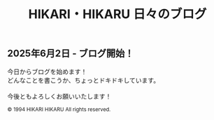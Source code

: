 <!DOCTYPE html>
<html lang="ja">
<head>
  <meta charset="UTF-8">
  <title>2025年6月2日 - ブログ開始！</title>
  <link rel="stylesheet" href="../style.css"> <!-- 共通CSSの読み込み -->
</head>
<body>
  <header>
    <h1>HIKARI・HIKARU 日々のブログ</h1>
  </header>
  <main>
    <h2>2025年6月2日 - ブログ開始！</h2>
    <p>
      今日からブログを始めます！<br>
      どんなことを書こうか、ちょっとドキドキしています。<br><br>
      今後ともよろしくお願いいたします！
    </p>
  </main>
  <footer>
    <small>&copy; 1994 HIKARI HIKARU All rights reserved.</small>
  </footer>
</body>
</html>

